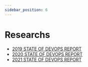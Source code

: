```yaml
---
sidebar_position: 6
---
```

# Researchs

- [2019 STATE OF DEVOPS REPORT](https://puppet.com/resources/report/2019-state-of-devops-report)
- [2020 STATE OF DEVOPS REPORT](https://puppet.com/resources/report/2020-state-of-devops-report/)
- [2021 STATE OF DEVOPS REPORT](https://puppet.com/resources/report/2021-state-of-devops-report)